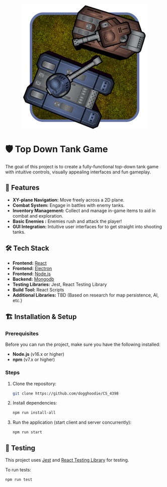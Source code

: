 <p align="center">
  <img src="./top-down-tank-game/public/logo512.png" alt="Item64 Icon" width="400"/>
</p>

# 🛡️ **Top Down Tank Game**
The goal of this project is to create a fully-functional top-down tank game with intuitive controls, visually appealing interfaces and fun gameplay.


## 🚀 **Features**
- **XY-plane Navigation:** Move freely across a 2D plane.
- **Combat System:** Engage in battles with enemy tanks.
- **Inventory Management:** Collect and manage in-game items to aid in combat and exploration.
- **Basic Enemies :** Enemies rush and attack the player!
- **GUI Integration:** Intuitive user interfaces for to get straight into shooting tanks.

## 🛠️ **Tech Stack**
- **Frontend:** [React](https://reactjs.org/)
- **Frontend:** [Electron](hhttps://www.electronjs.org/)
- **Frontend:** [Node.js](https://nodejs.org/en)
- **Backend:** [Mongodb](https://www.mongodb.com/)
- **Testing Libraries:** Jest, React Testing Library
- **Build Tool:** React Scripts
- **Additional Libraries:** TBD (Based on research for map persistence, AI, etc.)

## 🏗️ **Installation & Setup**
### Prerequisites
Before you can run the project, make sure you have the following installed:
- **Node.js** (v16.x or higher)
- **npm** (v7.x or higher)

### Steps
1. Clone the repository:
    ```bash
    git clone https://github.com/dogghoodie/CS_4398
    ```

2. Install dependencies:
    ```bash
    npm run install-all
    ```

3. Run the application (start client and server concurrently):
    ```bash
    npm run start
    ```


## 🧪 **Testing**
This project uses [Jest](https://jestjs.io/) and [React Testing Library](https://testing-library.com/) for testing.

To run tests:
```bash
npm run test
```

